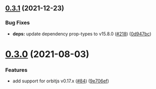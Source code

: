 ## [0.3.1](https://github.com/exivity/react-orbitjs/compare/v0.3.0...v0.3.1) (2021-12-23)


### Bug Fixes

* **deps:** update dependency prop-types to v15.8.0 ([#218](https://github.com/exivity/react-orbitjs/issues/218)) ([0d947bc](https://github.com/exivity/react-orbitjs/commit/0d947bc54d18394e3e0726597793a2ea54fcb6c9))

# [0.3.0](https://github.com/exivity/react-orbitjs/compare/v0.2.4...v0.3.0) (2021-08-03)


### Features

* add support for orbitjs v0.17.x ([#84](https://github.com/exivity/react-orbitjs/issues/84)) ([9e706ef](https://github.com/exivity/react-orbitjs/commit/9e706ef8ddde2678e3462dec270eb2ac044fb0d6))
